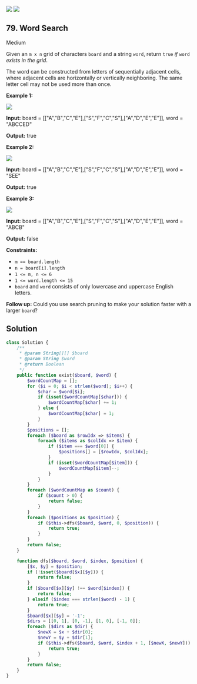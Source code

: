 [![](https://img.shields.io/github/stars/LeetCode-in-Ruby/LeetCode-in-Ruby?label=Stars&style=flat-square)](https://github.com/LeetCode-in-Ruby/LeetCode-in-Ruby)
[![](https://img.shields.io/github/forks/LeetCode-in-Ruby/LeetCode-in-Ruby?label=Fork%20me%20on%20GitHub%20&style=flat-square)](https://github.com/LeetCode-in-Ruby/LeetCode-in-Ruby/fork)

## 79\. Word Search

Medium

Given an `m x n` grid of characters `board` and a string `word`, return `true` _if_ `word` _exists in the grid_.

The word can be constructed from letters of sequentially adjacent cells, where adjacent cells are horizontally or vertically neighboring. The same letter cell may not be used more than once.

**Example 1:**

![](https://assets.leetcode.com/uploads/2020/11/04/word2.jpg)

**Input:** board = \[\["A","B","C","E"],["S","F","C","S"],["A","D","E","E"]], word = "ABCCED"

**Output:** true 

**Example 2:**

![](https://assets.leetcode.com/uploads/2020/11/04/word-1.jpg)

**Input:** board = \[\["A","B","C","E"],["S","F","C","S"],["A","D","E","E"]], word = "SEE"

**Output:** true 

**Example 3:**

![](https://assets.leetcode.com/uploads/2020/10/15/word3.jpg)

**Input:** board = \[\["A","B","C","E"],["S","F","C","S"],["A","D","E","E"]], word = "ABCB"

**Output:** false 

**Constraints:**

*   `m == board.length`
*   `n = board[i].length`
*   `1 <= m, n <= 6`
*   `1 <= word.length <= 15`
*   `board` and `word` consists of only lowercase and uppercase English letters.

**Follow up:** Could you use search pruning to make your solution faster with a larger `board`?

## Solution

```php
class Solution {
    /**
     * @param String[][] $board
     * @param String $word
     * @return Boolean
     */
    public function exist($board, $word) {
        $wordCountMap = [];
        for ($i = 0; $i < strlen($word); $i++) {
            $char = $word[$i];
            if (isset($wordCountMap[$char])) {
                $wordCountMap[$char] += 1;
            } else {
                $wordCountMap[$char] = 1;
            }
        }
        $positions = [];
        foreach ($board as $rowIdx => $items) {
            foreach ($items as $colIdx => $item) {
                if ($item === $word[0]) {
                    $positions[] = [$rowIdx, $colIdx];
                }
                if (isset($wordCountMap[$item])) {
                    $wordCountMap[$item]--;
                }
            }
        }
        foreach ($wordCountMap as $count) {
            if ($count > 0) {
                return false;
            }
        }
        foreach ($positions as $position) {
            if ($this->dfs($board, $word, 0, $position)) {
                return true;
            }
        }
        return false;
    }

    function dfs($board, $word, $index, $position) {
        [$x, $y] = $position;
        if (!isset($board[$x][$y])) {
            return false;
        }
        if ($board[$x][$y] !== $word[$index]) {
            return false;
        } elseif ($index === strlen($word) - 1) {
            return true;
        }
        $board[$x][$y] = '-1';
        $dirs = [[0, 1], [0, -1], [1, 0], [-1, 0]];
        foreach ($dirs as $dir) {
            $newX = $x + $dir[0];
            $newY = $y + $dir[1];
            if ($this->dfs($board, $word, $index + 1, [$newX, $newY])) {
                return true;
            }
        }
        return false;
    }
}
```